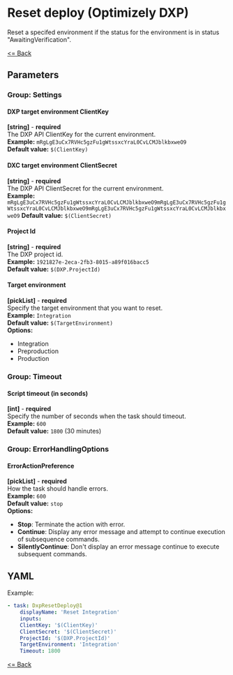 # Reset deploy (Optimizely DXP)
Reset a specifed environment if the status for the environment is in status "AwaitingVerification".  

[<= Back](../README.md)

## Parameters
### Group: Settings
#### DXP target environment ClientKey
**[string]** - **required**  
The DXP API ClientKey for the current environment.  
**Example:** `mRgLgE3uCx7RVHc5gzFu1gWtssxcYraL0CvLCMJblkbxweO9`  
**Default value:** `$(ClientKey)`

#### DXC target environment ClientSecret
**[string]** - **required**  
The DXP API ClientSecret for the current environment.  
**Example:** `mRgLgE3uCx7RVHc5gzFu1gWtssxcYraL0CvLCMJblkbxweO9mRgLgE3uCx7RVHc5gzFu1gWtssxcYraL0CvLCMJblkbxweO9mRgLgE3uCx7RVHc5gzFu1gWtssxcYraL0CvLCMJblkbxweO9` 
**Default value:** `$(ClientSecret)`

#### Project Id
**[string]** - **required**  
The DXP project id.  
**Example:** `1921827e-2eca-2fb3-8015-a89f016bacc5`  
**Default value:** `$(DXP.ProjectId)`

#### Target environment
**[pickList]** - **required**  
Specify the target environment that you want to reset.   
**Example:** `Integration`  
**Default value:** `$(TargetEnvironment)`  
**Options:**  
- Integration
- Preproduction
- Production

### Group: Timeout
#### Script timeout (in seconds)
**[int]** - **required**  
Specify the number of seconds when the task should timeout.  
**Example:** `600`  
**Default value:** `1800` (30 minutes)

### Group: ErrorHandlingOptions
#### ErrorActionPreference
**[pickList]** - **required**  
How the task should handle errors.  
**Example:** `600`  
**Default value:** `stop`  
**Options:**  
- **Stop**: Terminate the action with error.
- **Continue**: Display any error message and attempt to continue execution of subsequence commands.
- **SilentlyContinue**: Don't display an error message continue to execute subsequent commands.

## YAML ##
Example:  
```yaml
- task: DxpResetDeploy@1
    displayName: 'Reset Integration'
    inputs:
    ClientKey: '$(ClientKey)'
    ClientSecret: '$(ClientSecret)'
    ProjectId: '$(DXP.ProjectId)'
    TargetEnvironment: 'Integration'
    Timeout: 1800
```

[<= Back](../README.md)
